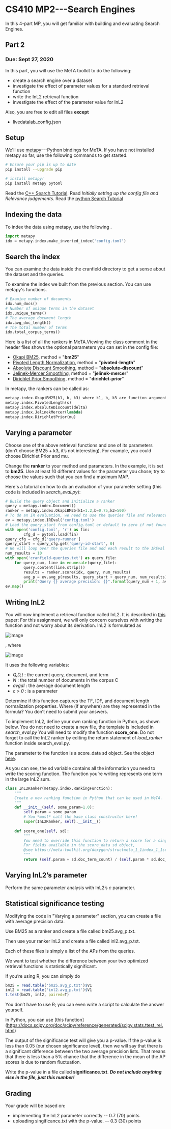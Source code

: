 # CS410 MP2---Search Engines

In this 4-part MP, you will get familiar with building and evaluating Search Engines.

## Part 2

### Due: Sept 27, 2020 

In this part, you will use the MeTA toolkit to do the following:
- create a search engine over a dataset
- investigate the effect of parameter values for a standard retrieval function
- write the InL2 retrieval function
- investigate the effect of the parameter value for InL2


Also, you are free to edit all files **except** 
- livedatalab_config.json


## Setup
We'll use [metapy](https://github.com/meta-toolkit/metapy)---Python bindings for MeTA. 
If you have not installed metapy so far, use the following commands to get started.

```bash
# Ensure your pip is up to date
pip install --upgrade pip

# install metapy!
pip install metapy pytoml
```

Read the [C++ Search Tutorial](https://meta-toolkit.org/search-tutorial.html). Read *Initially setting up the config file and Relevance judgements*.
Read the [python Search Tutorial](https://github.com/meta-toolkit/metapy/blob/master/tutorials/2-search-and-ir-eval.ipynb)

## Indexing the data
To index the data using metapy, use the following .
```python
import metapy
idx = metapy.index.make_inverted_index('config.toml')
```

## Search the index
You can examine the data inside the cranfield directory to get a sense about the dataset and the queries.

To examine the index we built from the previous section. You can use metapy's functions.

```python
# Examine number of documents
idx.num_docs()
# Number of unique terms in the dataset
idx.unique_terms()
# The average document length
idx.avg_doc_length()
# The total number of terms
idx.total_corpus_terms()
```

Here is a list of all the rankers in MeTA.Viewing the class comment in the header files shows the optional parameters you can set in the config file:

- [Okapi BM25](https://github.com/meta-toolkit/meta/blob/master/include/meta/index/ranker/okapi_bm25.h), method = "**bm25**" 
- [Pivoted Length Normalization](https://github.com/meta-toolkit/meta/blob/master/include/meta/index/ranker/pivoted_length.h), method = "**pivoted-length**"
- [Absolute Discount Smoothing](https://github.com/meta-toolkit/meta/blob/master/include/meta/index/ranker/absolute_discount.h), method = "**absolute-discount**"
- [Jelinek-Mercer Smoothing](https://github.com/meta-toolkit/meta/blob/master/include/meta/index/ranker/jelinek_mercer.h), method = "**jelinek-mercer**"
- [Dirichlet Prior Smoothing](https://github.com/meta-toolkit/meta/blob/master/include/meta/index/ranker/dirichlet_prior.h), method = "**dirichlet-prior**"

In metapy, the rankers can be called as:

```python
metapy.index.OkapiBM25(k1, b, k3) where k1, b, k3 are function arguments, e.g. ranker = metapy.index.OkapiBM25(k1=1.2,b=0.75,k3=500)
metapy.index.PivotedLength(s) 
metapy.index.AbsoluteDiscount(delta)
metapy.index.JelinekMercer(lambda)
metapy.index.DirichletPrior(mu)
```

## Varying a parameter
Choose one of the above retrieval functions and one of its parameters (don’t choose BM25 + k3, it’s not interesting). For example, you could choose Dirichlet Prior and mu.

Change the **ranker** to your method and parameters. In the example, it is set to **bm25**. Use at least 10 different values for the parameter you chose; try to choose the values such that you can find a maximum MAP.

Here's a tutorial on how to do an evaluation of your parameter setting (this code is included in *search_eval.py*):


```python
# Build the query object and initialize a ranker
query = metapy.index.Document()
ranker = metapy.index.OkapiBM25(k1=1.2,b=0.75,k3=500)
# To do an IR evaluation, we need to use the queries file and relevance judgements.
ev = metapy.index.IREval('config.toml')
# Load the query_start from config.toml or default to zero if not found
with open('config.toml', 'r') as fin:
        cfg_d = pytoml.load(fin)
query_cfg = cfg_d['query-runner']
query_start = query_cfg.get('query-id-start', 0)
# We will loop over the queries file and add each result to the IREval object ev.
num_results = 10
with open('cranfield-queries.txt') as query_file:
    for query_num, line in enumerate(query_file):
        query.content(line.strip())
        results = ranker.score(idx, query, num_results)                            
        avg_p = ev.avg_p(results, query_start + query_num, num_results)
        print("Query {} average precision: {}".format(query_num + 1, avg_p))
ev.map()
```

## Writing InL2

You will now implement a retrieval function called InL2. It is described in [this](http://dl.acm.org/citation.cfm?id=582416) paper: 
For this assignment, we will only concern ourselves with writing the function and not worry about its derivation. 
InL2 is formulated as 

![image](https://drive.google.com/uc?export=view&id=1_Q2CTMe6o2RP9PGf8HPsggai9LVyVmEU) 


, where

![image](https://drive.google.com/uc?export=view&id=1gcbywLx0ZEU3eqxlDtLk6o4Yxd788IiK)

It uses the following variables:

- <em> Q,D,t </em> : the current query, document, and term
- <em> N </em> : the total number of documents in the corpus C
- <em> avgdl </em> : the average document length
- <em> c > 0 </em> : is a parameter

Determine if this function captures the TF, IDF, and document length normalization properties. Where (if anywhere) are they represented in the formula? You don’t need to submit your answers.

To implement InL2, define your own ranking function in Python, as shown below. 
You do not need to create a new file, the template is included in *search_eval.py*  You will need to modify the function **score_one**. 
Do not forget to call the InL2 ranker by editing the return statement of *load_ranker* function inside search_eval.py.

The parameter to the function is a score_data sd object. See the object [here](https://github.com/meta-toolkit/meta/blob/master/include/meta/index/score_data.h).

As you can see, the sd variable contains all the information you need to write the scoring function. The function you’re writing represents one term in the large InL2 sum.

```python
class InL2Ranker(metapy.index.RankingFunction):                                            
    """                                                                          
    Create a new ranking function in Python that can be used in MeTA.             
    """                                                                          
    def __init__(self, some_param=1.0):                                             
        self.param = some_param
        # You *must* call the base class constructor here!
        super(InL2Ranker, self).__init__()                                        
                                                                                 
    def score_one(self, sd):
        """
        You need to override this function to return a score for a single term.
        For fields available in the score_data sd object,
        @see https://meta-toolkit.org/doxygen/structmeta_1_1index_1_1score__data.html
        """
        return (self.param + sd.doc_term_count) / (self.param * sd.doc_unique_terms + sd.doc_size)
```


## Varying InL2’s parameter
Perform the same parameter analysis with InL2’s $`c`$ parameter. 

## Statistical significance testing

Modifying the code in "Varying a parameter" section, you can create a file with average precision data. 

Use BM25 as a ranker and create a file called bm25.avg_p.txt. 

Then use your ranker InL2 and create a file called inl2.avg_p.txt. 

Each of these files is simply a list of the APs from the queries.

We want to test whether the difference between your two optimized retrieval functions is statistically significant.

If you’re using R, you can simply do

```R
bm25 = read.table('bm25.avg_p.txt')$V1
inl2 = read.table('inl2.avg_p.txt')$V1
t.test(bm25, inl2, paired=T)
```

You don’t have to use R; you can even write a script to calculate the answer yourself.

In Python, you can use [this function] (https://docs.scipy.org/doc/scipy/reference/generated/scipy.stats.ttest_rel.html)

The output of the significance test will give you a p-value. If the p-value is less than 0.05 (our chosen significance level), then we will say that there is a significant difference between the two average precision lists. That means that there is less than a 5% chance that the difference in the mean of the AP scores is due to random fluctuation.

Write the p-value in a file called **significance.txt**. 
***Do not include anything else in the file, just this number!***

## Grading

Your grade will be based on:
- implementing the InL2 parameter correctly -- 0.7 (70) points
- uploading singificance.txt with the p-value. -- 0.3 (30) points
